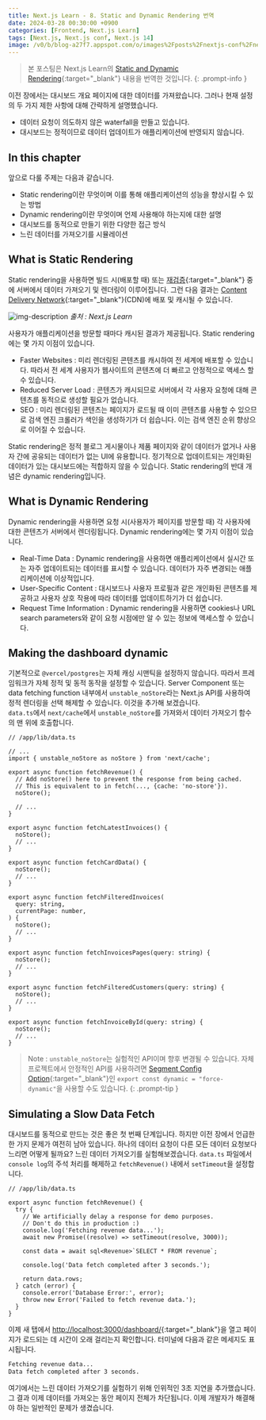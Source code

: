 ```yaml
---
title: Next.js Learn - 8. Static and Dynamic Rendering 번역
date: 2024-03-28 00:30:00 +0900
categories: [Frontend, Next.js Learn]
tags: [Next.js, Next.js conf, Next.js 14]
image: /v0/b/blog-a27f7.appspot.com/o/images%2Fposts%2Fnextjs-conf%2Fnextjs.png?alt=media&token=09247773-9707-4dd1-b3ca-3fe7f943497a
---
```


> 본 포스팅은 Next.js Learn의 [Static and Dynamic Rendering](https://nextjs.org/learn/dashboard-app/static-and-dynamic-rendering){:target="\_blank"} 내용을 번역한 것입니다.
{: .prompt-info }

이전 장에서는 대시보드 개요 페이지에 대한 데이터를 가져왔습니다. 그러나 현재 설정의 두 가지 제한 사항에 대해 간략하게 설명했습니다.
- 데이터 요청이 의도하지 않은 waterfall을 만들고 있습니다.
- 대시보드는 정적이므로 데이터 업데이트가 애플리케이션에 반영되지 않습니다.

## In this chapter
앞으로 다룰 주제는 다음과 같습니다.
- Static rendering이란 무엇이며 이를 통해 애플리케이션의 성능을 향상시킬 수 있는 방법
- Dynamic rendering이란 무엇이며 언제 사용해야 하는지에 대한 설명
- 대시보드를 동적으로 만들기 위한 다양한 접근 방식
- 느린 데이터를 가져오기를 시뮬레이션

## What is Static Rendering
Static rendering을 사용하면 빌드 시(배포할 때) 또는 [재검증](https://nextjs.org/docs/app/building-your-application/data-fetching/fetching-caching-and-revalidating#revalidating-data){:target="\_blank"} 중에 서버에서 데이터 가져오기 및 렌더링이 이루어집니다. 그런 다음 결과는 [Content Delivery Network](https://nextjs.org/docs/app/building-your-application/rendering/server-components#static-rendering-default){:target="\_blank"}(CDN)에 배포 및 캐시될 수 있습니다.

![img-description](https://firebasestorage.googleapis.com/v0/b/blog-a27f7.appspot.com/o/images%2Fposts%2Fstatic-and-dynamic-rendering%2Fimage_1.png?alt=media&token=03236a70-e289-4961-a44f-a46ad08a5d25)
_출처 : Next.js Learn_

사용자가 애플리케이션을 방문할 때마다 캐시된 결과가 제공됩니다. Static rendering에는 몇 가지 이점이 있습니다.
- Faster Websites : 미리 렌더링된 콘텐츠를 캐시하여 전 세계에 배포할 수 있습니다. 따라서 전 세계 사용자가 웹사이트의 콘텐츠에 더 빠르고 안정적으로 액세스 할 수 있습니다.
- Reduced Server Load : 콘텐츠가 캐시되므로 서버에서 각 사용자 요청에 대해 콘텐츠를 동적으로 생성할 필요가 없습니다.
- SEO : 미리 렌더링된 콘텐츠는 페이지가 로드될 때 이미 콘텐츠를 사용할 수 있으므로 검색 엔진 크롤러가 색인을 생성하기가 더 쉽습니다. 이는 검색 엔진 순위 향상으로 이어질 수 있습니다.

Static rendering은 정적 블로그 게시물이나 제품 페이지와 같이 데이터가 없거나 사용자 간에 공유되는 데이터가 없는 UI에 유용합니다. 정기적으로 업데이트되는 개인화된 데이터가 있는 대시보드에는 적합하지 않을 수 있습니다. Static rendering의 반대 개념은 dynamic rendering입니다.

## What is Dynamic Rendering
Dynamic rendering을 사용하면 요청 시(사용자가 페이지를 방문할 때) 각 사용자에 대한 콘텐츠가 서버에서 렌더링됩니다. Dynamic rendering에는 몇 가지 이점이 있습니다.
- Real-Time Data : Dynamic rendering을 사용하면 애플리케이션에서 실시간 또는 자주 업데이트되는 데이터를 표시할 수 있습니다. 데이터가 자주 변경되는 애플리케이션에 이상적입니다.
- User-Specific Content : 대시보드나 사용자 프로필과 같은 개인화된 콘텐츠를 제공하고 사용자 상호 작용에 따라 데이터를 업데이트하기가 더 쉽습니다.
- Request Time Information : Dynamic rendering을 사용하면 cookies나 URL search parameters와 같이 요청 시점에만 알 수 있는 정보에 액세스할 수 있습니다.

## Making the dashboard dynamic
기본적으로 `@vercel/postgres`는 자체 캐싱 시맨틱을 설정하지 않습니다. 따라서 프레임워크가 자체 정적 및 동적 동작을 설정할 수 있습니다. Server Component 또는 data fetching function 내부에서 `unstable_noStore`라는 Next.js API를 사용하여 정적 렌더링을 선택 해제할 수 있습니다. 이것을 추가해 보겠습니다. <br />
`data.ts`에서 `next/cache`에서 `unstable_noStore`를 가져와서 데이터 가져오기 함수의 맨 위에 호출합니다.

```react
// /app/lib/data.ts

// ...
import { unstable_noStore as noStore } from 'next/cache';
 
export async function fetchRevenue() {
  // Add noStore() here to prevent the response from being cached.
  // This is equivalent to in fetch(..., {cache: 'no-store'}).
  noStore();
 
  // ...
}
 
export async function fetchLatestInvoices() {
  noStore();
  // ...
}
 
export async function fetchCardData() {
  noStore();
  // ...
}
 
export async function fetchFilteredInvoices(
  query: string,
  currentPage: number,
) {
  noStore();
  // ...
}
 
export async function fetchInvoicesPages(query: string) {
  noStore();
  // ...
}
 
export async function fetchFilteredCustomers(query: string) {
  noStore();
  // ...
}
 
export async function fetchInvoiceById(query: string) {
  noStore();
  // ...
}
```

> Note : `unstable_noStore`는 실험적인 API이며 향후 변경될 수 있습니다. 자체 프로젝트에서 안정적인 API를 사용하려면 [Segment Config Option](https://nextjs.org/docs/app/api-reference/file-conventions/route-segment-config){:target="\_blank"}인 `export const dynamic = "force-dynamic"`을 사용할 수도 있습니다.
{: .prompt-tip }

## Simulating a Slow Data Fetch
대시보드를 동적으로 만드는 것은 좋은 첫 번째 단계입니다. 하지만 이전 장에서 언급한 한 가지 문제가 여전히 남아 있습니다. 하나의 데이터 요청이 다른 모든 데이터 요청보다 느리면 어떻게 될까요? 느린 데이터 가져오기를 실험해보겠습니다. `data.ts` 파일에서 `console log`의 주석 처리를 해제하고 `fetchRevenue()` 내에서 `setTimeout`을 설정합니다.

```react
// /app/lib/data.ts

export async function fetchRevenue() {
  try {
    // We artificially delay a response for demo purposes.
    // Don't do this in production :)
    console.log('Fetching revenue data...');
    await new Promise((resolve) => setTimeout(resolve, 3000));
 
    const data = await sql<Revenue>`SELECT * FROM revenue`;
 
    console.log('Data fetch completed after 3 seconds.');
 
    return data.rows;
  } catch (error) {
    console.error('Database Error:', error);
    throw new Error('Failed to fetch revenue data.');
  }
}
```

이제 새 탭에서 [http://localhost:3000/dashboard/](http://localhost:3000/dashboard/){:target="\_blank"}을 열고 페이지가 로드되는 데 시간이 오래 걸리는지 확인합니다. 터미널에 다음과 같은 메세지도 표시됩니다.

```bash
Fetching revenue data...
Data fetch completed after 3 seconds.
```
여기에서는 느린 데이터 가져오기를 실험하기 위해 인위적인 3초 지연을 추가했습니다. 그 결과 이제 데이터를 가져오는 동안 페이지 전체가 차단됩니다. 이제 개발자가 해결해야 하는 일반적인 문제가 생겼습니다.
